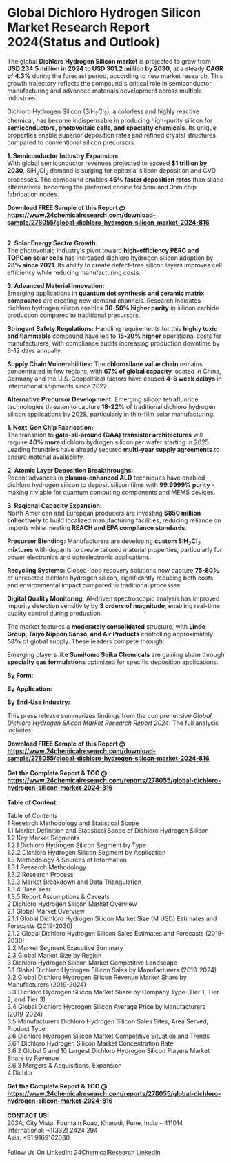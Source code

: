 <h1>Global Dichloro Hydrogen Silicon Market Research Report 2024(Status and Outlook)</h1><p>The global <strong>Dichloro Hydrogen Silicon market</strong> is projected to grow from <strong>USD 234.5 million in 2024 to USD 301.2 million by 2030</strong>, at a steady <strong>CAGR of 4.3%</strong> during the forecast period, according to new market research. This growth trajectory reflects the compound's critical role in semiconductor manufacturing and advanced materials development across multiple industries.</p><p>Dichloro Hydrogen Silicon (SiH<sub>2</sub>Cl<sub>2</sub>), a colorless and highly reactive chemical, has become indispensable in producing high-purity silicon for <strong>semiconductors, photovoltaic cells, and specialty chemicals</strong>. Its unique properties enable superior deposition rates and refined crystal structures compared to conventional silicon precursors.</p><p><strong>1. Semiconductor Industry Expansion:</strong><br>
With global semiconductor revenues projected to exceed <strong>$1 trillion by 2030</strong>, SiH<sub>2</sub>Cl<sub>2</sub> demand is surging for epitaxial silicon deposition and CVD processes. The compound enables <strong>45% faster deposition rates</strong> than silane alternatives, becoming the preferred choice for 5nm and 3nm chip fabrication nodes.</p><div><b>Download FREE Sample of this Report @ 
            <a href="https://www.24chemicalresearch.com/download-sample/278055/global-dichloro-hydrogen-silicon-market-2024-816">
            https://www.24chemicalresearch.com/download-sample/278055/global-dichloro-hydrogen-silicon-market-2024-816</a></b></div><br><p><strong>2. Solar Energy Sector Growth:</strong><br>
The photovoltaic industry's pivot toward <strong>high-efficiency PERC and TOPCon solar cells</strong> has increased dichloro hydrogen silicon adoption by <strong>28% since 2021</strong>. Its ability to create defect-free silicon layers improves cell efficiency while reducing manufacturing costs.</p><p><strong>3. Advanced Material Innovation:</strong><br>
Emerging applications in <strong>quantum dot synthesis and ceramic matrix composites</strong> are creating new demand channels. Research indicates dichloro hydrogen silicon enables <strong>30-50% higher purity</strong> in silicon carbide production compared to traditional precursors.</p><p><strong>Stringent Safety Regulations:</strong> Handling requirements for this <strong>highly toxic and flammable</strong> compound have led to <strong>15-20% higher</strong> operational costs for manufacturers, with compliance audits increasing production downtime by 8-12 days annually.</p><p><strong>Supply Chain Vulnerabilities:</strong> The <strong>chlorosilane value chain</strong> remains concentrated in few regions, with <strong>67% of global capacity</strong> located in China, Germany and the U.S. Geopolitical factors have caused <strong>4-6 week delays</strong> in international shipments since 2022.</p><p><strong>Alternative Precursor Development:</strong> Emerging silicon tetrafluoride technologies threaten to capture <strong>18-22%</strong> of traditional dichloro hydrogen silicon applications by 2028, particularly in thin-film solar manufacturing.</p><p><strong>1. Next-Gen Chip Fabrication:</strong><br>
The transition to <strong>gate-all-around (GAA) transistor architectures</strong> will require <strong>40% more</strong> dichloro hydrogen silicon per wafer starting in 2025. Leading foundries have already secured <strong>multi-year supply agreements</strong> to ensure material availability.</p><p><strong>2. Atomic Layer Deposition Breakthroughs:</strong><br>
Recent advances in <strong>plasma-enhanced ALD</strong> techniques have enabled dichloro hydrogen silicon to deposit silicon films with <strong>99.9999% purity</strong> - making it viable for quantum computing components and MEMS devices.</p><p><strong>3. Regional Capacity Expansion:</strong><br>
North American and European producers are investing <strong>$850 million collectively</strong> to build localized manufacturing facilities, reducing reliance on imports while meeting <strong>REACH and EPA compliance standards</strong>.</p><p><strong>Precursor Blending:</strong> Manufacturers are developing <strong>custom SiH<sub>2</sub>Cl<sub>2</sub> mixtures</strong> with dopants to create tailored material properties, particularly for power electronics and optoelectronic applications.</p><p><strong>Recycling Systems:</strong> Closed-loop recovery solutions now capture <strong>75-80%</strong> of unreacted dichloro hydrogen silicon, significantly reducing both costs and environmental impact compared to traditional processes.</p><p><strong>Digital Quality Monitoring:</strong> AI-driven spectroscopic analysis has improved impurity detection sensitivity by <strong>3 orders of magnitude</strong>, enabling real-time quality control during production.</p><p>The market features a <strong>moderately consolidated</strong> structure, with <strong>Linde Group, Taiyo Nippon Sanso, and Air Products</strong> controlling approximately <strong>58%</strong> of global supply. These leaders compete through:</p><p>Emerging players like <strong>Sumitomo Seika Chemicals</strong> are gaining share through <strong>specialty gas formulations</strong> optimized for specific deposition applications.</p><p><strong>By Form:</strong></p><p><strong>By Application:</strong></p><p><strong>By End-Use Industry:</strong></p><p>This press release summarizes findings from the comprehensive <em>Global Dichloro Hydrogen Silicon Market Research Report 2024</em>. The full analysis includes:</p><div><b>Download FREE Sample of this Report @ 
            <a href="https://www.24chemicalresearch.com/download-sample/278055/global-dichloro-hydrogen-silicon-market-2024-816">
            https://www.24chemicalresearch.com/download-sample/278055/global-dichloro-hydrogen-silicon-market-2024-816</a></b></div><br><div><b>Get the Complete Report & TOC @ 
            <a href="https://www.24chemicalresearch.com/reports/278055/global-dichloro-hydrogen-silicon-market-2024-816">
            https://www.24chemicalresearch.com/reports/278055/global-dichloro-hydrogen-silicon-market-2024-816</a></b></div><br>
            <b>Table of Content:</b><p>Table of Contents<br />
1 Research Methodology and Statistical Scope<br />
1.1 Market Definition and Statistical Scope of Dichloro Hydrogen Silicon<br />
1.2 Key Market Segments<br />
1.2.1 Dichloro Hydrogen Silicon Segment by Type<br />
1.2.2 Dichloro Hydrogen Silicon Segment by Application<br />
1.3 Methodology & Sources of Information<br />
1.3.1 Research Methodology<br />
1.3.2 Research Process<br />
1.3.3 Market Breakdown and Data Triangulation<br />
1.3.4 Base Year<br />
1.3.5 Report Assumptions & Caveats<br />
2 Dichloro Hydrogen Silicon Market Overview<br />
2.1 Global Market Overview<br />
2.1.1 Global Dichloro Hydrogen Silicon Market Size (M USD) Estimates and Forecasts (2019-2030)<br />
2.1.2 Global Dichloro Hydrogen Silicon Sales Estimates and Forecasts (2019-2030)<br />
2.2 Market Segment Executive Summary<br />
2.3 Global Market Size by Region<br />
3 Dichloro Hydrogen Silicon Market Competitive Landscape<br />
3.1 Global Dichloro Hydrogen Silicon Sales by Manufacturers (2019-2024)<br />
3.2 Global Dichloro Hydrogen Silicon Revenue Market Share by Manufacturers (2019-2024)<br />
3.3 Dichloro Hydrogen Silicon Market Share by Company Type (Tier 1, Tier 2, and Tier 3)<br />
3.4 Global Dichloro Hydrogen Silicon Average Price by Manufacturers (2019-2024)<br />
3.5 Manufacturers Dichloro Hydrogen Silicon Sales Sites, Area Served, Product Type<br />
3.6 Dichloro Hydrogen Silicon Market Competitive Situation and Trends<br />
3.6.1 Dichloro Hydrogen Silicon Market Concentration Rate<br />
3.6.2 Global 5 and 10 Largest Dichloro Hydrogen Silicon Players Market Share by Revenue<br />
3.6.3 Mergers & Acquisitions, Expansion<br />
4 Dichlor</p><div><b>Get the Complete Report & TOC @ 
            <a href="https://www.24chemicalresearch.com/reports/278055/global-dichloro-hydrogen-silicon-market-2024-816">
            https://www.24chemicalresearch.com/reports/278055/global-dichloro-hydrogen-silicon-market-2024-816</a></b></div><br><b>CONTACT US:</b><br>
            203A, City Vista, Fountain Road, Kharadi, Pune, India - 411014<br>
            International: +1(332) 2424 294<br>
            Asia: +91 9169162030 <br><br>
            Follow Us On LinkedIn: <a href="https://www.linkedin.com/company/24chemicalresearch/">24ChemicalResearch LinkedIn</a>